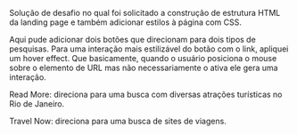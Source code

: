 Solução de desafio no qual foi solicitado a construção de estrutura HTML da landing page e também adicionar estilos à página com CSS.

Aqui pude adicionar dois botões que direcionam para dois tipos de pesquisas. Para uma interação mais estilizável do botão com o link, apliquei um hover effect. Que basicamente, quando o usuário posiciona o mouse sobre o elemento de URL mas não necessariamente o ativa ele gera uma interação.

Read More: direciona para uma busca com diversas atrações turísticas no Rio de Janeiro.

Travel Now: direciona para uma busca de sites de viagens.
